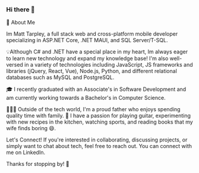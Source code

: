 ### Hi there 👋

<!--
**tarpleyMatthew/tarpleyMatthew** is a ✨ _special_ ✨ repository because its `README.md` (this file) appears on your GitHub profile.

Here are some ideas to get you started:

- 🔭 I’m currently working on ...
- 🌱 I’m currently learning ...
- 👯 I’m looking to collaborate on ...
- 🤔 I’m looking for help with ...
- 💬 Ask me about ...
- 📫 How to reach me: ...
- 😄 Pronouns: ...
- ⚡ Fun fact: ...
-->
🚀 About Me

Im Matt Tarpley, a full stack web and cross-platform mobile developer specializing in ASP.NET Core, .NET MAUI, and SQL Server/T-SQL.

💡Although C# and .NET have a special place in my heart, Im always eager to learn new technology and expand my knowledge base! I'm 
also well-versed in a variety of technologies including JavaScript, JS frameworks and libraries (jQuery, React, Vue), Node.js, Python, 
and different relational databases such as MySQL and PostgreSQL.

🎓 I recently graduated with an Associate's in Software Development and am currently working towards a Bachelor's in Computer Science.

👨‍👧‍👦 Outside of the tech world, I'm a proud father who enjoys spending quality time with family.
🎸 I have a passion for playing guitar, experimenting with new recipes in the kitchen, watching sports, and reading books that my wife finds boring 😄.

Let's Connect!
If you're interested in collaborating, discussing projects, or simply want to chat about tech, feel free to reach out. You can connect with me on LinkedIn.

Thanks for stopping by! 🌟

